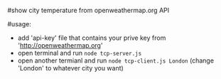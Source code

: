 #show city temperature from openweathermap.org API

#usage:
* add 'api-key' file that contains your prive key from 'http://openweathermap.org'
* open terminal and run `node tcp-server.js`
* open another termianl and run `node tcp-client.js London` (change 'London' to whatever city you want)
